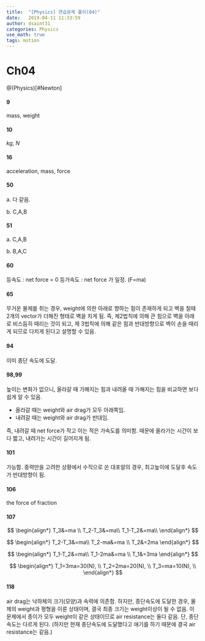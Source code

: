 ```yaml
---
title:  "[Physics] 연습문제 풀이(04)"
date:   2019-04-11 11:33:59
author: dsaint31
categories: Physics
use_math: true
tags: motion
---
```


# Ch04
@(Physics)[#Newton]

#### 9

mass, weight

#### 10

$kg$, $N$

#### 16

acceleration, mass, force

#### 50

a. 
다 같음.

b.
C,A,B

#### 51

a.
C,A,B

b.
B,A,C

#### 60

등속도 : net force = 0
등가속도 : net force 가 일정. (F=ma)

#### 65

무거운 물체를 쥐는 경우, weight에 의한 아래로 향하는 힘이 존재하게 되고 벽을 칠때 2개의 vector가 더해진 형태로 벽을 치게 됨. 즉, 제2법칙에 의해 큰 힘으로 벽을 아래로 비스듬히 때리는 것이 되고, 제 3법칙에 의해 같은 힘과 반대방향으로 벽이 손을 때리게 되므로 다치게 된다고 설명할 수 있음.

#### 94

이미 종단 속도에 도달.

#### 98,99

높이는 변화가 없으니, 올라갈 때 가해지는 힘과 내려올 때 가해지는 힘을 비교하면 보다 쉽게 알 수 있음.

* 올라갈 때는 weight와 air drag가 모두 아래쪽임. 
* 내려갈 때는 weight와 air drag가 반대임.

즉, 내려갈 때 net force가 작고 이는 적은 가속도를 의미함.
때문에 올라가는 시간이 보다 짧고, 내려가는 시간이 길어지게 됨.

#### 101

가능함. 중력만을 고려한 상황에서 수직으로 쏜 대포알의 경우, 최고높이에 도달후 속도가 반대방향이 됨.


#### 106

the force of fraction

#### 107

$$
\begin{align*}
T_3&=ma \\
T_2-T_3&=ma\\
T_1-T_2&=ma\\
\end{align*}
$$

$$
\begin{align*}
T_2-T_3&=ma\\
T_2-ma&=ma \\
T_2&=2ma
\end{align*}
$$

$$
\begin{align*}
T_1-T_2&=ma\\
T_1-2ma&=ma \\
T_1&=3ma
\end{align*}
$$

$$
\begin{align*}
T_1=3ma=30(N), \\
T_2=2ma=20(N), \\
T_3=ma=10(N), \\
\end{align*}
$$

#### 118

air drag는 낙하체의 크기(모양)과 속력에 의존함.
하지만, 종단속도에 도달한 경우, 물체의 weight과 평형을 이룬 상태이며, 결국 최종 크기는 weight이상이 될 수 없음.
이 문제에서 종이가 모두 weight이 같은 상태이므로 air resistance는 둘다 같음. 단, 종단 속도는 다르게 된다. (하지만 현재 종단속도에 도달했다고 애기를 하기 때문에 결국 air resistance는 같음.)

